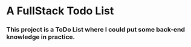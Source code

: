 # A FullStack Todo List

### This project is a ToDo List where I could put some back-end knowledge in practice.


